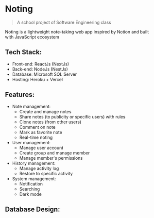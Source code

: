# Noting

> A school project of Software Engineering class

Noting is a lightweight note-taking web app inspired by Notion and built with JavaScript ecosystem

## Tech Stack:

- Front-end: ReactJs (NextJs)
- Back-end: NodeJs (NestJs)
- Database: Microsoft SQL Server
- Hosting: Heroku + Vercel

## Features:

- Note management:
  - Create and manage notes
  - Share notes (to publicity or specific users) with rules
  - Clone notes (from other users)
  - Comment on note
  - Mark as favorite note
  - Real-time noting
- User management:
  - Manage user account
  - Create group and manage member
  - Manage member's permissions
- History management:
  - Manage activity log
  - Restore to specific activity
- System management:
  - Notification
  - Searching
  - Dark mode

## Database Design:
